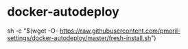 # docker-autodeploy
sh -c "$(wget -O- https://raw.githubusercontent.com/pmoril-settings/docker-autodeploy/master/fresh-install.sh")

